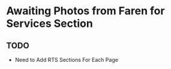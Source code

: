 # Awaiting Photos from Faren for Services Section

## TODO

-   Need to Add RTS Sections For Each Page

